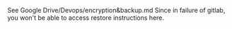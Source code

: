 See Google Drive/Devops/encryption&backup.md
Since in failure of gitlab, you won't be able to access restore instructions here.
